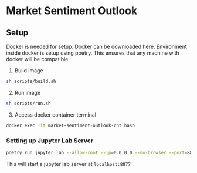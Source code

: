 # Market Sentiment Outlook

## Setup
Docker is needed for setup. [Docker](https://docs.docker.com/get-started/get-docker/) can be downloaded here. Environment inside docker is setup using poetry. This ensures that any machine with docker will be compatible.

1. Build image

```zsh
sh scripts/build.sh
```

2. Run image

```zsh
sh scripts/run.sh
```

3. Access docker container terminal

```zsh
docker exec -it market-sentiment-outlook-cnt bash
```


### Setting up Jupyter Lab Server

```bash
poetry run jupyter lab --allow-root --ip=0.0.0.0 --no-browser --port=8877 --NotebookApp.token='' --NotebookApp.password=''
```
This will start a jupyter lab server at `localhost:8877`

###
